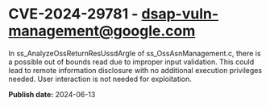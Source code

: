 # CVE-2024-29781 - dsap-vuln-management@google.com

In ss_AnalyzeOssReturnResUssdArgIe of ss_OssAsnManagement.c, there is a possible out of bounds read due to improper input validation. This could lead to remote information disclosure with no additional execution privileges needed. User interaction is not needed for exploitation.

**Publish date:** 2024-06-13
